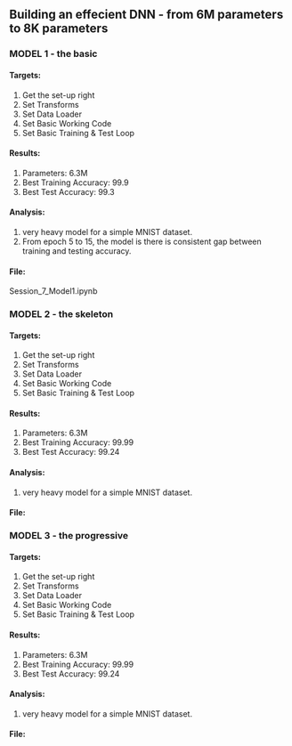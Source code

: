 
## Building an effecient DNN - from 6M parameters to 8K parameters


### MODEL 1 - the basic

#### Targets:
1. Get the set-up right
2. Set Transforms
3. Set Data Loader
4. Set Basic Working Code
5. Set Basic Training  & Test Loop

#### Results:
1. Parameters: 6.3M
2. Best Training Accuracy: 99.9
3. Best Test Accuracy: 99.3
#### Analysis:
1. very heavy model for a simple MNIST dataset.
2. From epoch 5 to 15, the model is there is consistent gap between training and testing accuracy.

#### File:
Session_7_Model1.ipynb


### MODEL 2 - the skeleton

#### Targets:
1. Get the set-up right
2. Set Transforms
3. Set Data Loader
4. Set Basic Working Code
5. Set Basic Training  & Test Loop

#### Results:
1. Parameters: 6.3M
2. Best Training Accuracy: 99.99
3. Best Test Accuracy: 99.24
#### Analysis:
1. very heavy model for a simple MNIST dataset.

#### File:



### MODEL 3 - the progressive

#### Targets:
1. Get the set-up right
2. Set Transforms
3. Set Data Loader
4. Set Basic Working Code
5. Set Basic Training  & Test Loop

#### Results:
1. Parameters: 6.3M
2. Best Training Accuracy: 99.99
3. Best Test Accuracy: 99.24
#### Analysis:
1. very heavy model for a simple MNIST dataset.

#### File:
